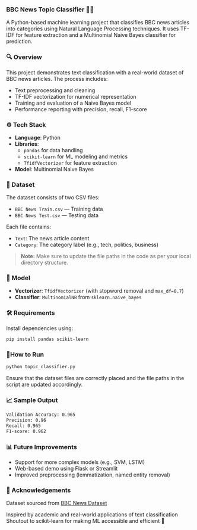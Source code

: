 ### BBC News Topic Classifier 📰🤖

A Python-based machine learning project that classifies BBC news articles into categories using Natural Language Processing techniques. It uses TF-IDF for feature extraction and a Multinomial Naive Bayes classifier for prediction.

### 🔍 Overview

This project demonstrates text classification with a real-world dataset of BBC news articles. The process includes:

- Text preprocessing and cleaning
- TF-IDF vectorization for numerical representation
- Training and evaluation of a Naive Bayes model
- Performance reporting with precision, recall, F1-score

### ⚙️ Tech Stack

- **Language**: Python
- **Libraries**:
  - `pandas` for data handling
  - `scikit-learn` for ML modeling and metrics
  - `TfidfVectorizer` for feature extraction
- **Model**: Multinomial Naive Bayes

### 📁 Dataset

The dataset consists of two CSV files:

- `BBC News Train.csv` — Training data
- `BBC News Test.csv` — Testing data

Each file contains:
- `Text`: The news article content
- `Category`: The category label (e.g., tech, politics, business)

> **Note:** Make sure to update the file paths in the code as per your local directory structure.

### 🧠 Model

- **Vectorizer**: `TfidfVectorizer` (with stopword removal and `max_df=0.7`)
- **Classifier**: `MultinomialNB` from `sklearn.naive_bayes`

### 🛠️ Requirements

Install dependencies using:

```bash
pip install pandas scikit-learn
```

### 🚀How to Run
```bash
python topic_classifier.py
```
Ensure that the dataset files are correctly placed and the file paths in the script are updated accordingly.

### 📈 Sample Output
```bash
Validation Accuracy: 0.965
Precision: 0.96
Recall: 0.965
F1-score: 0.962
```

### 📊 Future Improvements
- Support for more complex models (e.g., SVM, LSTM)
- Web-based demo using Flask or Streamlit
- Improved preprocessing (lemmatization, named entity removal)

### 🙌 Acknowledgements
Dataset sourced from [BBC News Dataset](https://www.kaggle.com/competitions/learn-ai-bbc/)

Inspired by academic and real-world applications of text classification
Shoutout to scikit-learn for making ML accessible and efficient 🚀


